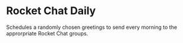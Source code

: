 # Rocket Chat Daily

Schedules a randomly chosen greetings to send every morning to the approrpriate Rocket Chat groups.